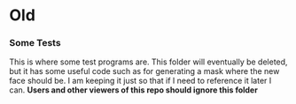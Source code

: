# Old

### Some Tests

This is where some test programs are. This folder will eventually be deleted, but it has some useful code such as for generating a mask where the new face should be. I am keeping it just so that if I need to reference it later I can. **Users and other viewers of this repo should ignore this folder**